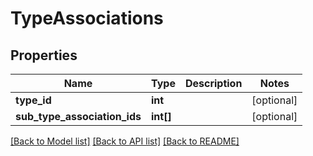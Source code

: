# TypeAssociations

## Properties
Name | Type | Description | Notes
------------ | ------------- | ------------- | -------------
**type_id** | **int** |  | [optional] 
**sub_type_association_ids** | **int[]** |  | [optional] 

[[Back to Model list]](../README.md#documentation-for-models) [[Back to API list]](../README.md#documentation-for-api-endpoints) [[Back to README]](../README.md)


